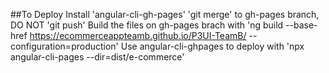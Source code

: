 ##To Deploy
Install 'angular-cli-gh-pages'
'git merge' to gh-pages branch, DO NOT 'git push'
Build the files on gh-pages brach with
'ng build  --base-href  https://ecommerceappteamb.github.io/P3UI-TeamB/ --configuration=production'
Use angular-cli-ghpages to deploy with 
'npx angular-cli-pages --dir=dist/e-commerce'
